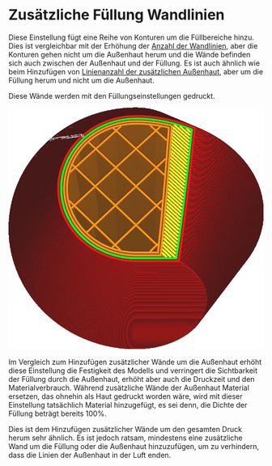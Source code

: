 Zusätzliche Füllung Wandlinien
====
Diese Einstellung fügt eine Reihe von Konturen um die Füllbereiche hinzu. Dies ist vergleichbar mit der Erhöhung der [Anzahl der Wandlinien](../shell/wall_line_count.md), aber die Konturen gehen nicht um die Außenhaut herum und die Wände befinden sich auch zwischen der Außenhaut und der Füllung. Es ist auch ähnlich wie beim Hinzufügen von [Linienanzahl der zusätzlichen Außenhaut](../top_bottom/skin_outline_count.md), aber um die Füllung herum und nicht um die Außenhaut.

Diese Wände werden mit den Füllungseinstellungen gedruckt.

![Zwei zusätzliche Wände um die Füllung](../images/infill_wall_line_count.png)

Im Vergleich zum Hinzufügen zusätzlicher Wände um die Außenhaut erhöht diese Einstellung die Festigkeit des Modells und verringert die Sichtbarkeit der Füllung durch die Außenhaut, erhöht aber auch die Druckzeit und den Materialverbrauch. Während zusätzliche Wände der Außenhaut Material ersetzen, das ohnehin als Haut gedruckt worden wäre, wird mit dieser Einstellung tatsächlich Material hinzugefügt, es sei denn, die Dichte der Füllung beträgt bereits 100%.

Dies ist dem Hinzufügen zusätzlicher Wände um den gesamten Druck herum sehr ähnlich. Es ist jedoch ratsam, mindestens eine zusätzliche Wand um die Füllung oder die Außenhaut hinzuzufügen, um zu verhindern, dass die Linien der Außenhaut in der Luft enden.